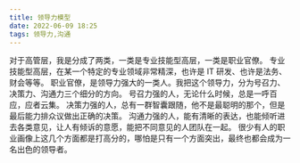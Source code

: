 ```yaml
---
title: 领导力模型
date: 2022-06-09 18:25
tags: 领导力,沟通
---
```


对于高管层，我是分成了两类，一类是专业技能型高层，一类是职业官僚。
专业技能型高层，在某一个特定的专业领域非常精深，也许是 IT 研发、也许是法务、财会等等。
职业官僚，是领导力强大的一类人。我把这个领导力，分为号召力、决策力、沟通力三个细分的方向。
号召力强的人，无论什么时候，总是一呼百应，应者云集。
决策力强的人，总有一群智囊跟随，他不是最聪明的那个，但是最后能力排众议做出正确的决策。
沟通力强的人，能有清晰的表达，也能倾听进去各类意见，让人有倾诉的意愿，能把不同意见的人团队在一起。
很少有人的职业画像上这几个方面都是打高分的，哪怕是只有一个方面突出，最终也都会成为一名出色的领导者。
